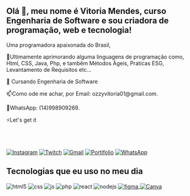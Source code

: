 
## Olá 👋, meu nome é Vitoria Mendes, curso Engenharia de Software e sou criadora de programação, web e tecnologia!

Uma programadora apaixonada do Brasil, <p></p>
🌱Ultimamente aprimorando alguma linguagens de programação como, Html, CSS, Java, Php, e tambêm Métodos Ágeis, Praticas ESG, Levantamento de Requisitos etc...
<p></p>
<p>🤖 Cursando Engenharia de Software</p>
<p>📫Como ode me achar, por Email: ozzyvitoria01@gmail.com.  </p>
<p>📱WhatsApp: (14)998909269.</p>
<p></p>⚡Let's get it<p></p>

<br>
</br>

    
[![Instagram](https://img.shields.io/badge/Instagram-E4405F?style=for-the-badge&logo=instagram&logoColor=white)](https://www.instagram.com/ozzy_vitoria/)
[![Twitch](https://img.shields.io/badge/linkedin-%230077B5.svg?style=for-the-badge&logo=linkedin&logoColor=white)](https://www.linkedin.com/in/vit%C3%B3ria-mendes-alves-5b5801304/)
[![Gmail](https://img.shields.io/badge/Gmail-D14836?style=for-the-badge&logo=gmail&logoColor=white)](https://twitch.tv/fragabr)
[![Portifolio](https://img.shields.io/badge/Portfolio-%23000000.svg?style=for-the-badge&logo=firefox&logoColor=#FF7139
)](https://twitch.tv/fragabr)
 <a href="https://wa.me/5514998909269?text=Olá!%20Vim%20do%20seu%20GitHub!" target="_blank">
    <img src="https://img.shields.io/badge/WhatsApp-25D366?style=for-the-badge&logo=whatsapp&logoColor=white" alt="WhatsApp"></a>

## Tecnologias que eu uso no meu dia


<div style="display: inline_block">
  <img align="center" alt="html5" src="https://img.shields.io/badge/HTML5-E34F26?style=for-the-badge&logo=html5&logoColor=white" />
  <img align="center" alt="css" src="https://img.shields.io/badge/CSS3-1572B6?style=for-the-badge&logo=css3&logoColor=white" />
  <img align="center" alt="js" src="https://img.shields.io/badge/JavaScript-F7DF1E?style=for-the-badge&logo=javascript&logoColor=black" />
  <img align="center" alt="php" src="https://img.shields.io/badge/php-%23777BB4.svg?style=for-the-badge&logo=php&logoColor=white" />
  <img align="center" alt="react" src="https://img.shields.io/badge/Microsoft_Office-D83B01?style=for-the-badge&logo=microsoft-office&logoColor=white" />
  <img align="center" alt="nodejs" src="https://img.shields.io/badge/CodePen-white?style=for-the-badge&logo=codepen&logoColor=black" />
  <a href="https://www.figma.com/files/team/1412967384896771801/user/1412967383064275740?fuid=1412967383064275740" target="_blank">
  <img align="center" alt="figma" src="https://img.shields.io/badge/Figma-F24E1E?style=for-the-badge&logo=figma&logoColor=white" alt="Figma" />
  <img align="center" alt="Canva" src="https://img.shields.io/badge/Canva-%2300C4CC.svg?style=for-the-badge&logo=Canva&logoColor=white"/>
</div><br/>

